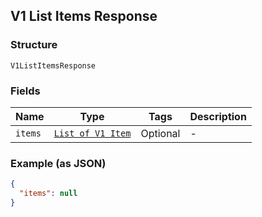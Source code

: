 ## V1 List Items Response

### Structure

`V1ListItemsResponse`

### Fields

| Name | Type | Tags | Description |
|  --- | --- | --- | --- |
| `items` | [`List of V1 Item`]($m/V1Item) | Optional | - |

### Example (as JSON)

```json
{
  "items": null
}
```

